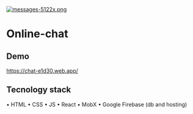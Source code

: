 [![messages-5122x.png](https://i.postimg.cc/KcLN0SrP/messages-5122x.png)](https://postimg.cc/jCxPj112)

# Online-chat

## Demo
https://chat-e1d30.web.app/

## Tecnology stack
• HTML
• CSS
• JS
• React
• MobX
• Google Firebase (db and hosting)


